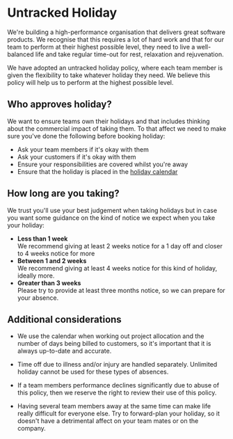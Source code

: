 # Untracked Holiday

We're building a high-performance organisation that delivers great software products. We recognise that this requires a lot of hard work and that for our team to perform at their highest possible level, they need to live a well-balanced life and take regular time-out for rest, relaxation and rejuvenation.

We have adopted an untracked holiday policy, where each team member is given the flexibility to take whatever holiday they need. We believe this policy will help us to perform at the highest possible level. 

## Who approves holiday?

We want to ensure teams own their holidays and that includes thinking about the commercial impact of taking them. To that affect we need to make sure you've done the following before booking holiday:

* Ask your team members if it's okay with them
* Ask your customers if it's okay with them
* Ensure your responsibilities are covered whilst you're away
* Ensure that the holiday is placed in the [holiday calendar](https://www.google.com/calendar/ical/madebymade.co.uk_83gtf1a3s2ecshli2o6ub4kpmk%40group.calendar.google.com/public/basic.ics)

## How long are you taking?

We trust you'll use your best judgement when taking holidays but in case you want some guidance on the kind of notice we expect when you take your holiday:

* **Less than 1 week**<br>We recommend giving at least 2 weeks notice for a 1 day off and closer to 4 weeks notice for more
* **Between 1 and 2 weeks**<br>We recommend giving at least 4 weeks notice for this kind of holiday, ideally more.
* **Greater than 3 weeks**<br>Please try to provide at least three months notice, so we can prepare for your absence.

## Additional considerations

* We use the calendar when working out project allocation and the number of days being billed to customers, so it's important that it is always up-to-date and accurate.

* Time off due to illness and/or injury are handled separately. Unlimited holiday cannot be used for these types of absences.

* If a team members performance declines significantly due to abuse of this policy, then we reserve the right to review their use of this policy.

* Having several team members away at the same time can make life really difficult for everyone else. Try to forward-plan your holiday, so it doesn't have a detrimental affect on your team mates or on the company.

